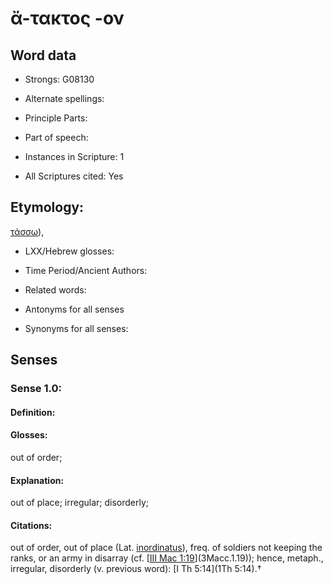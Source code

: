# ἄ-τακτος -ον

<!-- Status: S2=NeedsEdits -->
<!-- Lexica used for edits:   -->

## Word data

* Strongs: G08130

* Alternate spellings:



* Principle Parts: 


* Part of speech: 


* Instances in Scripture: 1

* All Scriptures cited: Yes

## Etymology: 

[τάσσω]()),

* LXX/Hebrew glosses: 


* Time Period/Ancient Authors: 


* Related words: 

* Antonyms for all senses

* Synonyms for all senses: 


## Senses 


### Sense  1.0: 

#### Definition: 

#### Glosses: 

out of order; 

#### Explanation: 

out of place; 
irregular; 
disorderly; 

#### Citations: 

out of order, out of place (Lat. [inordinatus]()), freq. of soldiers not keeping the ranks, or an army in disarray (cf. [[III Mac 1:19](3Macc.1.19)](3Macc.1.19)); hence, metaph., irregular, disorderly (v. previous word): [I Th 5:14](1Th 5:14).†
